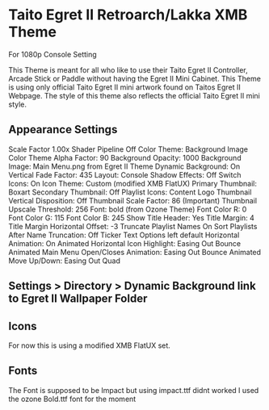 # Taito Egret II Retroarch/Lakka XMB Theme
For 1080p Console Setting

This Theme is meant for all who like to use their Taito Egret II Controller, Arcade Stick or Paddle without having the Egret II Mini Cabinet.
This Theme is using only official Taito Egret II mini artwork found on Taitos Egret II Webpage.
The style of this theme also reflects the official Taito Egret II mini style.

## Appearance Settings
Scale Factor 1.00x
Shader Pipeline Off
Color Theme: Background Image
Color Theme Alpha Factor: 90
Background Opacity: 1000
Background Image: Main Menu.png from Egret II Theme
Dynamic Background: On
Vertical Fade Factor: 435
Layout: Console
Shadow Effects: Off
Switch Icons: On
Icon Theme: Custom (modified XMB FlatUX)
Primary Thumbnail: Boxart
Secondary Thumbnail: Off
Playlist Icons: Content Logo
Thumbnail Vertical Disposition: Off
Thumbnail Scale Factor: 86 (Important)
Thumbnail Upscale Threshold: 256
Font: bold (from Ozone Theme)
Font Color R: 0
Font Color G: 115
Font Color B: 245
Show Title Header: Yes
Title Margin: 4
Title Margin Horizontal Offset: -3
Truncate Playlist Names On
Sort Playlists After Name Truncation: Off
Ticker Text Options left default
Horizontal Animation: On
Animated Horizontal Icon Highlight: Easing Out Bounce
Animated Main Menu Open/Closes Animation: Easing Out Bounce
Animated Move Up/Down: Easing Out Quad

## Settings > Directory > Dynamic Background link to Egret II Wallpaper Folder

## Icons
For now this is using a modified XMB FlatUX set.

## Fonts
The Font is supposed to be Impact but using impact.ttf didnt worked
I used the ozone Bold.ttf font for the moment